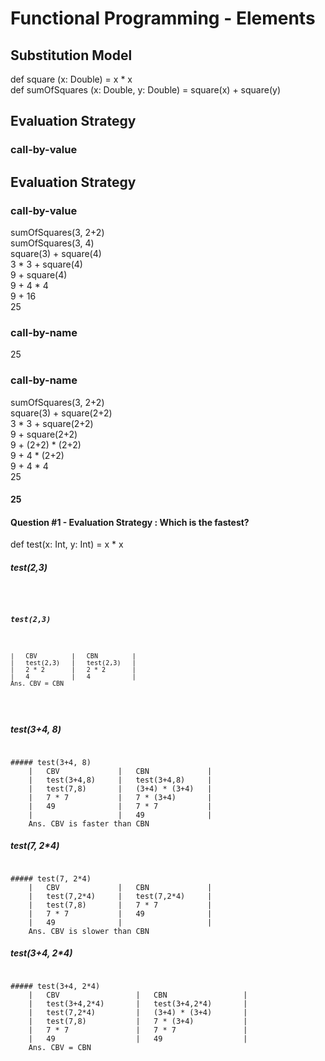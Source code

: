 # Functional Programming - Elements

## Substitution Model

def square (x: Double) = x * x<br>
def sumOfSquares (x: Double, y: Double) = square(x) + square(y)</p>
<h2 id="evaluation-strategy">Evaluation Strategy</h2>
<h3 id="call-by-value">call-by-value</h3>
<p>

## Evaluation Strategy

### call-by-value
sumOfSquares(3, 2+2)<br>
sumOfSquares(3, 4)<br>
square(3) + square(4)<br>
3 * 3 + square(4)<br>
9 + square(4)<br>
9 + 4 * 4<br>
9 + 16<br>
25</p>
<h3 id="call-by-name">call-by-name</h3>
<p>
25


### call-by-name
sumOfSquares(3, 2+2)<br>
square(3) + square(2+2)<br>
3 * 3 + square(2+2)<br>
9 + square(2+2)<br>
9 + (2+2) * (2+2)<br>
9 + 4 * (2+2)<br>
9 + 4 * 4<br>
25</p>
<h4 id="question-1---evaluation-strategy--which-is-the-fastest">
25

#### Question #1 - Evaluation Strategy : Which is the fastest?</h4>
<p>
def test(x: Int, y: Int) = x * x</p>
<h5 id="test23">test(2,3)</h5>
<pre><code>

##### test(2,3)
	|	CBV			|	CBN			|
	|	test(2,3)	|	test(2,3)	|
	|	2 * 2		|	2 * 2		|
	|	4			|	4			|
	Ans. CBV = CBN
</code></pre>
<h5 id="test34-8">test(3+4, 8)</h5>
<pre><code>
##### test(3+4, 8)
	|	CBV				|	CBN				|
	|	test(3+4,8)		|	test(3+4,8)		|
	|	test(7,8)		|	(3+4) * (3+4)	|
	|	7 * 7			|	7 * (3+4)		|
	|	49				|	7 * 7			|
	|					|	49				|
	Ans. CBV is faster than CBN
</code></pre>
<h5 id="test7-24">test(7, 2*4)</h5>
<pre><code>	
##### test(7, 2*4)
	|	CBV				|	CBN				|
	|	test(7,2*4)		|	test(7,2*4)		|
	|	test(7,8)		|	7 * 7			|
	|	7 * 7			|	49				|
	|	49				|					|
	Ans. CBV is slower than CBN
</code></pre>
<h5 id="test34-24">test(3+4, 2*4)</h5>
<pre><code>
##### test(3+4, 2*4)
	|	CBV					|	CBN					|
	|	test(3+4,2*4)		|	test(3+4,2*4)		|
	|	test(7,2*4)			|	(3+4) * (3+4)		|
	|	test(7,8)			|	7 * (3+4)			|
	|	7 * 7				|	7 * 7				|
	|	49					|	49					|
	Ans. CBV = CBN	
</code></pre>


<!--stackedit_data:
eyJoaXN0b3J5IjpbLTE5NDE3NjUyMzVdfQ==
-->